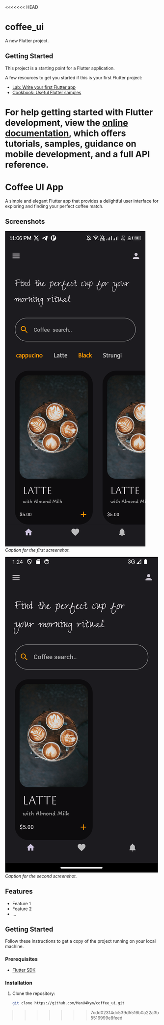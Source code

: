 <<<<<<< HEAD
# coffee_ui

A new Flutter project.

## Getting Started

This project is a starting point for a Flutter application.

A few resources to get you started if this is your first Flutter project:

- [Lab: Write your first Flutter app](https://docs.flutter.dev/get-started/codelab)
- [Cookbook: Useful Flutter samples](https://docs.flutter.dev/cookbook)

For help getting started with Flutter development, view the
[online documentation](https://docs.flutter.dev/), which offers tutorials,
samples, guidance on mobile development, and a full API reference.
=======
# Coffee UI App

A simple and elegant Flutter app that provides a delightful user interface for exploring and finding your perfect coffee match.

## Screenshots

![Screenshot 1](flutter_04.png)
*Caption for the first screenshot.*

![Screenshot 2](flutter_03.png)
*Caption for the second screenshot.*

## Features

- Feature 1
- Feature 2
- ...

## Getting Started

Follow these instructions to get a copy of the project running on your local machine.

### Prerequisites

- [Flutter SDK](https://flutter.dev/docs/get-started/install)

### Installation

1. Clone the repository:

   ```bash
   git clone https://github.com/ManU4kym/coffee_ui.git

>>>>>>> 7cdd02314dc539d5516b0a22a3b5516999e8feed
